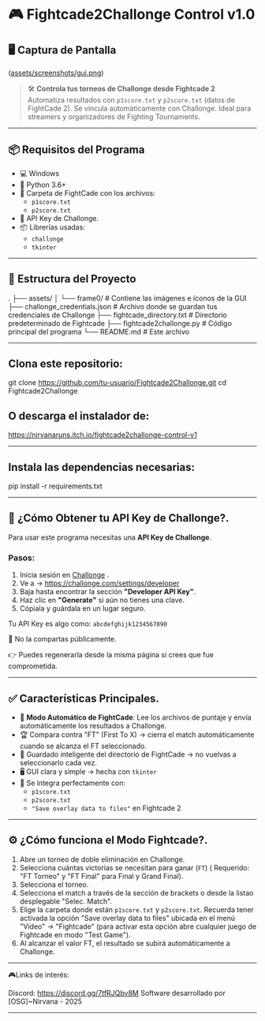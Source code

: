 
# 🎮 Fightcade2Challonge Control v1.0

## 🖥️ Captura de Pantalla
([assets/screenshots/gui.png](https://raw.githubusercontent.com/Nirvanatistos/Fightcade2ChallongeControl/refs/heads/main/Screenshot.png))

> 🛠️ **Controla tus torneos de Challonge desde Fightcade 2**  
> Automatiza resultados con `p1score.txt` y `p2score.txt` (datos de FightCade 2).
> Se vincula automáticamente con Challonge.
> Ideal para streamers y organizadores de Fighting Tournaments.

---

## 📦 Requisitos del Programa

- 💻 Windows
- 🐍 Python 3.6+
- 📁 Carpeta de FightCade con los archivos:
  - `p1score.txt`
  - `p2score.txt`
- 🔑 API Key de Challonge.
- 📦 Librerías usadas:
  - `challonge`
  - `tkinter`

---
## 📁 Estructura del Proyecto
.
├── assets/
│ └── frame0/ # Contiene las imágenes e íconos de la GUI
├── challonge_credentials.json # Archivo donde se guardan tus credenciales de Challonge
├── fightcade_directory.txt # Directorio predeterminado de Fightcade
├── fightcade2challonge.py # Código principal del programa
└── README.md # Este archivo

---
## Clona este repositorio:
git clone https://github.com/tu-usuario/Fightcade2Challonge.git 
cd Fightcade2Challonge

## O descarga el instalador de:
https://nirvanaruns.itch.io/fightcade2challonge-control-v1

---
## Instala las dependencias necesarias:
pip install -r requirements.txt

---
## 🔑 ¿Cómo Obtener tu API Key de Challonge?.

Para usar este programa necesitas una **API Key de Challonge**.

### Pasos:
1. Inicia sesión en [Challonge](https://challonge.com) .
2. Ve a → https://challonge.com/settings/developer
3. Baja hasta encontrar la sección **"Developer API Key"**.
4. Haz clic en **"Generate"** si aún no tienes una clave.
5. Cópiala y guárdala en un lugar seguro.

Tu API Key es algo como: `abcdefghijk1234567890`

🔐 No la compartas públicamente.

👉 Puedes regenerarla desde la misma página si crees que fue comprometida.

---

## ✅ Características Principales.

- 🔁 **Modo Automático de FightCade**: Lee los archivos de puntaje y envía automáticamente los resultados a Challonge.
- 🏆 Compara contra "FT" (First To X) → cierra el match automáticamente cuando se alcanza el FT seleccionado.
- 📄 Guardado inteligente del directorio de FightCade → no vuelvas a seleccionarlo cada vez.
- 🖥️ GUI clara y simple → hecha con `tkinter`
- 📂 Se integra perfectamente con:
  - `p1score.txt`
  - `p2score.txt`
  - `"Save overlay data to files"` en Fightcade 2

---

## ⚙️ ¿Cómo funciona el Modo Fightcade?.

1. Abre un torneo de doble eliminación en Challonge.
2. Selecciona cuántas victorias se necesitan para ganar (`FT`) ( Requerido: "FT Torneo" y "FT Final" para Final y Grand Final).
3. Selecciona el torneo.
4. Selecciona el match a través de la sección de brackets o desde la listao desplegable "Selec. Match".
5. Elige la carpeta donde están `p1score.txt` y `p2score.txt`. Recuerda tener activada la opción "Save overlay data to files" ubicada en el menú "Video" -> "Fightcade" (para activar esta opción abre cualquier juego de Fightcade en modo "Test Game").
6. Al alcanzar el valor FT, el resultado se subirá automáticamente a Challonge.

---

🎮Links de interés:

Discord: https://discord.gg/7tfRJQbv8M
Software desarrollado por [OSG]~Nirvana - 2025

---
